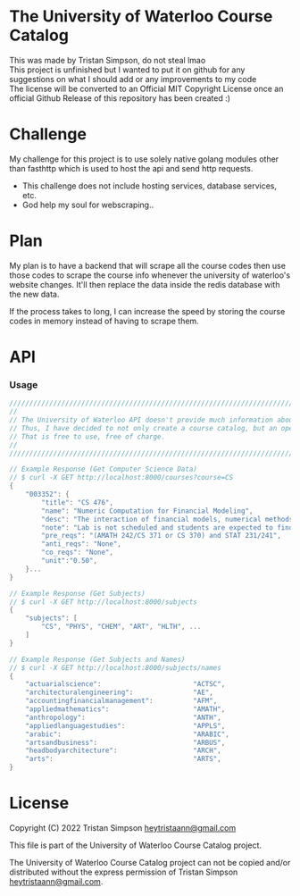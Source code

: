 # The University of Waterloo Course Catalog
This was made by Tristan Simpson, do not steal lmao
<br>
This project is unfinished but I wanted to put it on github for any suggestions on what I should add or any improvements to my code
<br>
The license will be converted to an Official MIT Copyright License once an official Github Release of this repository has been created :)


# Challenge
My challenge for this project is to use solely native golang modules
other than fasthttp which is used to host the api and send http requests.
- This challenge does not include hosting services, database services, etc.
- God help my soul for webscraping..

# Plan
My plan is to have a backend that will scrape all the course codes then use those codes
to scrape the course info whenever the university of waterloo's website changes.
It'll then replace the data inside the redis database with the new data.

If the process takes to long, I can increase the speed by storing the course codes in memory
instead of having to scrape them.


# API
<h3>Usage</h3>

```go
//////////////////////////////////////////////////////////////////////////////////////////
//                                                                                      //
// The University of Waterloo API doesn't provide much information about courses.       //
// Thus, I have decided to not only create a course catalog, but an open source api     //
// That is free to use, free of charge.                                                 //
//                                                                                      //
//////////////////////////////////////////////////////////////////////////////////////////

// Example Response (Get Computer Science Data)
// $ curl -X GET http://localhost:8000/courses?course=CS
{
    "003352": {
        "title": "CS 476",
        "name": "Numeric Computation for Financial Modeling",
        "desc": "The interaction of financial models, numerical methods, and computing environments. Basic  computational aspects of option pricing and hedging. Numerical methods for stochastic differential equations, strong and weak convergence. Generating correlated random numbers. Time-stepping methods. Finite difference methods for the Black-Scholes equation. Discretization, stability, convergence. Methods for portfolio optimization, effect of data errors on portfolio weights. ",
        "note": "Lab is not scheduled and students are expected to find time in open hours to complete their work. Students who receive a good grade in CS 335 may contact the instructor of CS 476 to seek admission without the formal prerequisites. Offered: W]",
        "pre_reqs": "(AMATH 242/CS 371 or CS 370) and STAT 231/241",
        "anti_reqs": "None",
        "co_reqs": "None",
        "unit":"0.50",
    }...
}

// Example Response (Get Subjects)
// $ curl -X GET http://localhost:8000/subjects
{
    "subjects": [
        "CS", "PHYS", "CHEM", "ART", "HLTH", ...
    ]
}

// Example Response (Get Subjects and Names)
// $ curl -X GET http://localhost:8000/subjects/names
{
    "actuarialscience":                       "ACTSC",
	"architecturalengineering":               "AE",
	"accountingfinancialmanagement":          "AFM",
	"appliedmathematics":                     "AMATH",
	"anthropology":                           "ANTH",
	"appliedlanguagestudies":                 "APPLS",
	"arabic":                                 "ARABIC",
	"artsandbusiness":                        "ARBUS",
	"headbodyarchitecture":                   "ARCH",
	"arts":                                   "ARTS",
}

```

# License
Copyright (C) 2022 Tristan Simpson <heytristaann@gmail.com>

This file is part of the University of Waterloo Course Catalog project.

The University of Waterloo Course Catalog project can not be copied and/or distributed without the express permission of Tristan Simpson <heytristaann@gmail.com>. 

